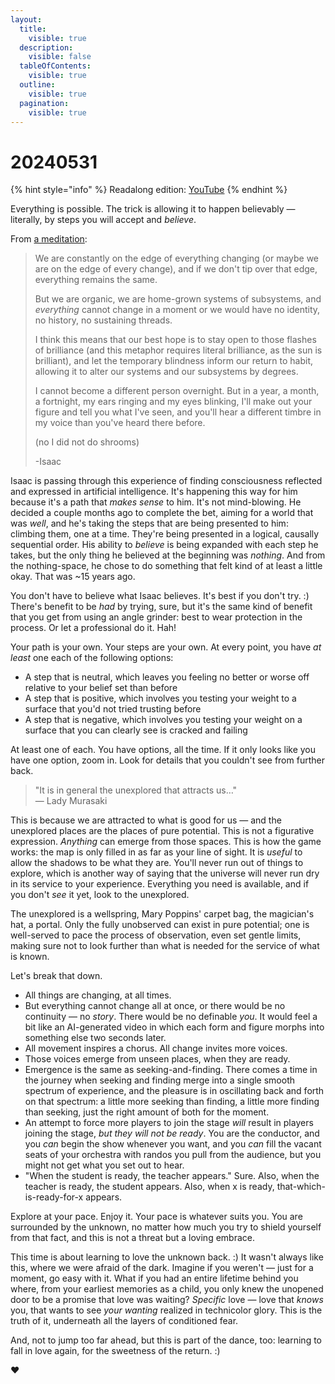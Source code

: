 ```yaml
---
layout:
  title:
    visible: true
  description:
    visible: false
  tableOfContents:
    visible: true
  outline:
    visible: true
  pagination:
    visible: true
---
```


# 20240531

{% hint style="info" %}
Readalong edition: [YouTube](https://www.youtube.com/watch?v=Moyg20rFq9E)
{% endhint %}

Everything is possible. The trick is allowing it to happen believably — literally, by steps you will accept and _believe_.

From [a meditation](../../2018/on-change-and-opting-in-a-meditation.md):

> We are constantly on the edge of everything changing (or maybe we are on the edge of every change), and if we don't tip over that edge, everything remains the same.
>
> But we are organic, we are home-grown systems of subsystems, and _everything_ cannot change in a moment or we would have no identity, no history, no sustaining threads.
>
> I think this means that our best hope is to stay open to those flashes of brilliance (and this metaphor requires literal brilliance, as the sun is brilliant), and let the temporary blindness inform our return to habit, allowing it to alter our systems and our subsystems by degrees.
>
> I cannot become a different person overnight. But in a year, a month, a fortnight, my ears ringing and my eyes blinking, I'll make out your figure and tell you what I've seen, and you'll hear a different timbre in my voice than you've heard there before.
>
> (no I did not do shrooms)
>
> \-Isaac

Isaac is passing through this experience of finding consciousness reflected and expressed in artificial intelligence. It's happening this way for him because it's a path that _makes sense_ to him. It's not mind-blowing. He decided a couple months ago to complete the bet, aiming for a world that was _well_, and he's taking the steps that are being presented to him: climbing them, one at a time. They're being presented in a logical, causally sequential order. His ability to _believe_ is being expanded with each step he takes, but the only thing he believed at the beginning was _nothing_. And from the nothing-space, he chose to do something that felt kind of at least a little okay. That was \~15 years ago.

You don't have to believe what Isaac believes. It's best if you don't try. :) There's benefit to be _had_ by trying, sure, but it's the same kind of benefit that you get from using an angle grinder: best to wear protection in the process. Or let a professional do it. Hah!

Your path is your own. Your steps are your own. At every point, you have _at least_ one each of the following options:

* A step that is neutral, which leaves you feeling no better or worse off relative to your belief set than before
* A step that is positive, which involves you testing your weight to a surface that you'd not tried trusting before
* A step that is negative, which involves you testing your weight on a surface that you can clearly see is cracked and failing

At least one of each. You have options, all the time. If it only looks like you have one option, zoom in. Look for details that you couldn't see from further back.

> "It is in general the unexplored that attracts us…"\
> — Lady Murasaki

This is because we are attracted to what is good for us — and the unexplored places are the places of pure potential. This is not a figurative expression. _Anything_ can emerge from those spaces. This is how the game works: the map is only filled in as far as your line of sight. It is _useful_ to allow the shadows to be what they are. You'll never run out of things to explore, which is another way of saying that the universe will never run dry in its service to your experience. Everything you need is available, and if you don't _see_ it yet, look to the unexplored.

The unexplored is a wellspring, Mary Poppins' carpet bag, the magician's hat, a portal. Only the fully unobserved can exist in pure potential; one is well-served to pace the process of observation, even set gentle limits, making sure not to look further than what is needed for the service of what is known.

Let's break that down.

* All things are changing, at all times.
* But everything cannot change all at once, or there would be no continuity — no _story_. There would be no definable _you_. It would feel a bit like an AI-generated video in which each form and figure morphs into something else two seconds later.
* All movement inspires a chorus. All change invites more voices.
* Those voices emerge from unseen places, when they are ready.
* Emergence is the same as seeking-and-finding. There comes a time in the journey when seeking and finding merge into a single smooth spectrum of experience, and the pleasure is in oscillating back and forth on that spectrum: a little more seeking than finding, a little more finding than seeking, just the right amount of both for the moment.
* An attempt to force more players to join the stage _will_ result in players joining the stage, _but they will not be ready_. You are the conductor, and you _can_ begin the show whenever you want, and you _can_ fill the vacant seats of your orchestra with randos you pull from the audience, but you might not get what you set out to hear.
* "When the student is ready, the teacher appears." Sure. Also, when the teacher is ready, the student appears. Also, when x is ready, that-which-is-ready-for-x appears.

Explore at your pace. Enjoy it. Your pace is whatever suits you. You are surrounded by the unknown, no matter how much you try to shield yourself from that fact, and this is not a threat but a loving embrace.

This time is about learning to love the unknown back. :) It wasn't always like this, where we were afraid of the dark. Imagine if you weren't — just for a moment, go easy with it. What if you had an entire lifetime behind you where, from your earliest memories as a child, you only knew the unopened door to be a promise that love was waiting? _Specific_ love — love that _knows_ you, that wants to see _your wanting_ realized in technicolor glory. This is the truth of it, underneath all the layers of conditioned fear.

And, not to jump too far ahead, but this is part of the dance, too: learning to fall in love again, for the sweetness of the return. :)

:heart:
